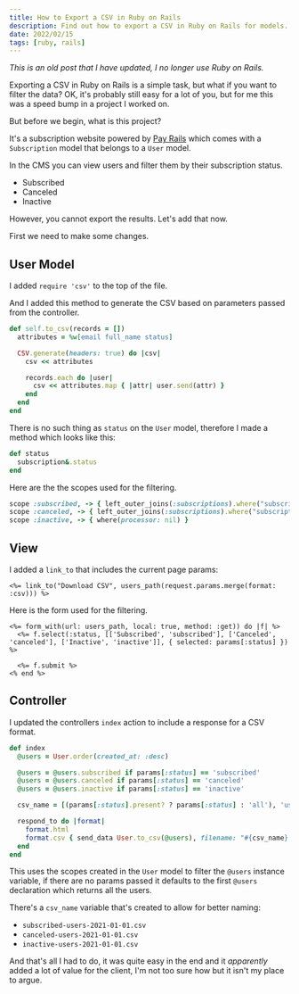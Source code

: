 ```yaml
---
title: How to Export a CSV in Ruby on Rails
description: Find out how to export a CSV in Ruby on Rails for models.
date: 2022/02/15
tags: [ruby, rails]
---
```


_This is an old post that I have updated, I no longer use Ruby on Rails._

Exporting a CSV in Ruby on Rails is a simple task, but what if you want to
filter the data? OK, it's probably still easy for a lot of you, but for me this
was a speed bump in a project I worked on.

But before we begin, what is this project?

It's a subscription website powered by
[Pay Rails](https://github.com/pay-rails/pay) which comes with a `Subscription`
model that belongs to a `User` model.

In the CMS you can view users and filter them by their subscription status.

- Subscribed
- Canceled
- Inactive

However, you cannot export the results. Let's add that now.

First we need to make some changes.

## User Model

I added `require 'csv'` to the top of the file.

And I added this method to generate the CSV based on parameters passed from the
controller.

```ruby
def self.to_csv(records = [])
  attributes = %w[email full_name status]

  CSV.generate(headers: true) do |csv|
    csv << attributes

    records.each do |user|
      csv << attributes.map { |attr| user.send(attr) }
    end
  end
end
```

There is no such thing as `status` on the `User` model, therefore I made a
method which looks like this:

```ruby
def status
  subscription&.status
end
```

Here are the the scopes used for the filtering.

```ruby
scope :subscribed, -> { left_outer_joins(:subscriptions).where("subscriptions.status = ?", "active") }
scope :canceled, -> { left_outer_joins(:subscriptions).where("subscriptions.status = ?", "canceled") }
scope :inactive, -> { where(processor: nil) }
```

## View

I added a `link_to` that includes the current page params:

```erb
<%= link_to("Download CSV", users_path(request.params.merge(format: :csv))) %>
```

Here is the form used for the filtering.

```erb
<%= form_with(url: users_path, local: true, method: :get)) do |f| %>
  <%= f.select(:status, [['Subscribed', 'subscribed'], ['Canceled', 'canceled'], ['Inactive', 'inactive']], { selected: params[:status] }) %>

  <%= f.submit %>
<% end %>
```

## Controller

I updated the controllers `index` action to include a response for a CSV format.

```ruby
def index
  @users = User.order(created_at: :desc)

  @users = @users.subscribed if params[:status] == 'subscribed'
  @users = @users.canceled if params[:status] == 'canceled'
  @users = @users.inactive if params[:status] == 'inactive'

  csv_name = [(params[:status].present? ? params[:status] : 'all'), 'users', Date.today].compact.join('-')

  respond_to do |format|
    format.html
    format.csv { send_data User.to_csv(@users), filename: "#{csv_name}.csv" }
  end
end
```

This uses the scopes created in the `User` model to filter the `@users` instance
variable, if there are no params passed it defaults to the first `@users`
declaration which returns all the users.

There's a `csv_name` variable that's created to allow for better naming:

- `subscribed-users-2021-01-01.csv`
- `canceled-users-2021-01-01.csv`
- `inactive-users-2021-01-01.csv`

And that's all I had to do, it was quite easy in the end and it _apparently_
added a lot of value for the client, I'm not too sure how but it isn't my place
to argue.
